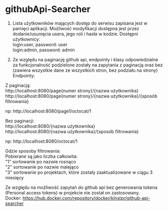 # githubApi-Searcher
1. Lista użytkowników mających dostęp do serwisu zapisana jest w pamięci aplikacji. Możliwość modyfikacji dostępna jest przez dodanie/usunięcia usera, jego roli i hasła w kodzie.
Dostępni użytkownicy:<br />
login:user, password: user<br />
login:admin, password: admin<br />

2. Ze względu na paginację github api, endpointy i klasy odpowiedzialne za funkcjonalność podzielone zostały na zapytania z paginacją oraz bez (zawiera wszystkie dane ze wszystkich stron, bez podziału na strony)
Endpointy:<br />

Z paginacją:<br />
http://localhost:8080/page{numer strony}/{nazwa użytkownika}<br />
http://localhost:8080/page{numer strony}/{nazwa użytkownika}/{sposób filtrowania}<br />

np: http://localhost:8080/page1/octocat/1<br />

Bez paginacji:<br />
http://localhost:8080/{nazwa użytkownika}<br />
http://localhost:8080/{nazwa użytkownika}/{sposób filtrowania}<br />

np: http://localhost:8080/octocat/1<br />

Gdzie sposoby filtrowania:<br />
Pobierane są jako liczba całkowita:<br />
"1" sortowanie po nazwie rosnąco<br />
"2" sortowanie po nazwie malejąco<br />
"3" sortowanie po projektach, które zostały zaaktualizowane w ciągu 3 miesięcy<br />

Ze względu na możliwość zapytań do github api bez generowania tokena (Personal access tokens) w projekcie nie został on zastosowany.<br />
Docker: https://hub.docker.com/repository/docker/klnstpr/github-api-searcher
